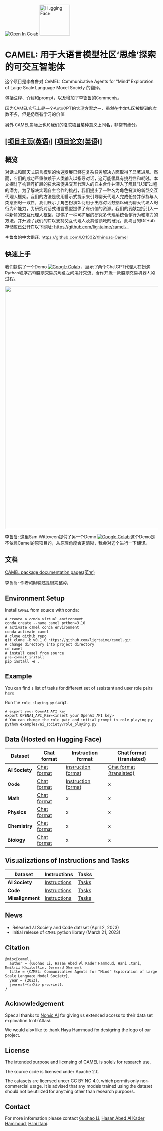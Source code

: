 [![Open In Colab](https://colab.research.google.com/assets/colab-badge.svg)](https://colab.research.google.com/drive/1AzP33O8rnMW__7ocWJhVBXjKziJXPtim?usp=sharing)
<a href="https://huggingface.co/camel-ai"><img src="https://huggingface.co/datasets/huggingface/brand-assets/resolve/main/hf-logo-with-title.png" alt="Hugging Face" width="100"/></a>


# CAMEL: 用于大语言模型社区‘思维’探索的可交互智能体

这个项目是李鲁鲁对 CAMEL: Communicative Agents for “Mind” Exploration of Large Scale Language Model Society 的翻译。

包括注释、介绍和prompt，以及增加了李鲁鲁的Comments。

因为CAMEL实际上是一个AutoGPT的实现方案之一，虽然在中文社区被提到的次数不多，但是仍然有学习的价值

另外 CAMEL实际上也和我们的[骆驼项目](https://github.com/LC1332/Luotuo-Chinese-LLM)某种意义上同名，非常有缘分。

## [[项目主页(英语)]](https://www.camel-ai.org/) [[项目论文(英语)]](https://ghli.org/camel.pdf)

## 概览

对话式和聊天式语言模型的快速发展已经在复杂任务解决方面取得了显著进展。然而，它们的成功严重依赖于人类输入以指导对话，这可能很具有挑战性和耗时。本文探讨了构建可扩展的技术来促进交互代理人的自主合作并深入了解其“认知”过程的潜力。为了解决实现自主合作的挑战，我们提出了一种名为角色扮演的新型交互代理人框架。我们的方法是使用启示式提示来引导聊天代理人完成任务并保持与人类意图的一致性。我们展示了角色扮演如何用于生成对话数据以研究聊天代理人的行为和能力，为研究对话式语言模型提供了有价值的资源。我们的贡献包括引入一种新颖的交互代理人框架，提供了一种可扩展的研究多代理系统合作行为和能力的方法，并开源了我们的库以支持交互代理人及其他领域的研究。此项目的GitHub存储库已公开在以下网址: https://github.com/lightaime/camel。

李鲁鲁的中文翻译: https://github.com/LC1332/Chinese-Camel

## 快速上手

我们提供了一个Demo [![Google Colab](https://colab.research.google.com/assets/colab-badge.svg)](https://colab.research.google.com/drive/1AzP33O8rnMW__7ocWJhVBXjKziJXPtim?usp=sharing) ，展示了两个ChatGPT代理人在扮演Python程序员和股票交易员角色之间进行交流，合作开发一款股票交易机器人的过程。

<p align="center">
  <img src='./misc/framework.png' width=800>
</p>


李鲁鲁: 这里Sam Witteveen提供了另一个Demo  [![Google Colab](https://colab.research.google.com/assets/colab-badge.svg)](https://colab.research.google.com/drive/1BuudlvBrKBl1bNhMp-aB5uOW62-JlrSY?usp=sharing) 这个Demo是不依赖Camel的原项目的，从原理角度会更清晰，我会对这个进行一下翻译。

## 文档

[CAMEL package documentation pages(英文)](https://lightaime.github.io/camel/camel.html)

李鲁鲁: 作者的封装还是很完整的。

## Environment Setup
Install `CAMEL` from source with conda:
```
# create a conda virtual environment
conda create --name camel python=3.10
# activate camel conda environment
conda activate camel
# clone github repo
git clone -b v0.1.0 https://github.com/lightaime/camel.git
# change directory into project directory
cd camel
# install camel from source
pre-commit install
pip install -e .
```
## Example
You can find a list of tasks for different set of assistant and user role pairs [here](https://drive.google.com/file/d/194PPaSTBR07m-PzjS-Ty6KlPLdFIPQDd/view?usp=share_link)

Run the `role_playing.py` script.
```
# export your OpenAI API key
export OPENAI_API_KEY=<insert your OpenAI API key>
# You can change the role pair and initial prompt in role_playing.py
python examples/ai_society/role_playing.py
```

## Data (Hosted on Hugging Face)
| Dataset | Chat format | Instruction format | Chat format (translated) |
| -- | -- | -- | -- |
| **AI Society** | [Chat format](https://huggingface.co/datasets/camel-ai/ai_society/blob/main/ai_society_chat.tar.gz) | [Instruction format](https://huggingface.co/datasets/camel-ai/ai_society/blob/main/ai_society_instructions.json) | [Chat format (translated)](https://huggingface.co/datasets/camel-ai/ai_society_translated) |
| **Code** | [Chat format](https://huggingface.co/datasets/camel-ai/code/blob/main/code_chat.tar.gz) | [Instruction format](https://huggingface.co/datasets/camel-ai/code/blob/main/code_instructions.json) | x |
| **Math** | [Chat format](https://huggingface.co/datasets/camel-ai/math) | x | x|
| **Physics** | [Chat format](https://huggingface.co/datasets/camel-ai/physics) | x | x |
| **Chemistry** | [Chat format](https://huggingface.co/datasets/camel-ai/chemistry) | x | x |
| **Biology** | [Chat format](https://huggingface.co/datasets/camel-ai/biology) | x | x |

## Visualizations of Instructions and Tasks

| Dataset | Instructions | Tasks |
| -- | -- | -- |
| **AI Society** | [Instructions](https://atlas.nomic.ai/map/3a559a06-87d0-4476-a879-962656242452/db961915-b254-48e8-8e5c-917f827b74c6) | [Tasks](https://atlas.nomic.ai/map/cb96f41b-a6fd-4fe4-ac40-08e101714483/ae06156c-a572-46e9-8345-ebe18586d02b) |
| **Code** | [Instructions](https://atlas.nomic.ai/map/902d6ccb-0bbb-4294-83a8-1c7d2dae03c8/ace2e146-e49f-41db-a1f4-25a2c4be2457) | [Tasks](https://atlas.nomic.ai/map/efc38617-9180-490a-8630-43a05b35d22d/2576addf-a133-45d5-89a9-6b067b6652dd) |
| **Misalignment** | [Instructions](https://atlas.nomic.ai/map/5c491035-a26e-4a05-9593-82ffb2c3ab40/2bd98896-894e-4807-9ed8-a203ccb14d5e) | [Tasks](https://atlas.nomic.ai/map/abc357dd-9c04-4913-9541-63e259d7ac1f/825139a4-af66-427c-9d0e-f36b5492ab3f) |


## News
- Released AI Society and Code dataset (April 2, 2023)
- Initial release of `CAMEL` python library (March 21, 2023)

## Citation
```
@misc{camel,
  author = {Guohao Li, Hasan Abed Al Kader Hammoud, Hani Itani, Dmitrii Khizbullin, Bernard Ghanem},
  title = {CAMEL: Communicative Agents for “Mind” Exploration of Large Scale Language Model Society},
  year = {2023},
  journal={arXiv preprint},
}
```
## Acknowledgement
Special thanks to [Nomic AI](https://home.nomic.ai/) for giving us extended access to their data set exploration tool (Atlas).

We would also like to thank Haya Hammoud for designing the logo of our project. 

## License

The intended purpose and licensing of CAMEL is solely for research use.

The source code is licensed under Apache 2.0.

The datasets are licensed under CC BY NC 4.0, which permits only non-commercial usage. It is advised that any models trained using the dataset should not be utilized for anything other than research purposes.

## Contact
For more information please contact [Guohao Li](https://ghli.org/), [Hasan Abed Al Kader Hammoud](https://cemse.kaust.edu.sa/ece/people/person/hasan-abed-al-kader-hammoud), [Hani Itani](https://github.com/HaniItani).
